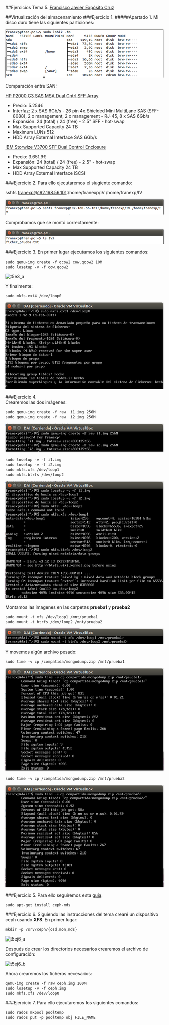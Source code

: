##Ejercicios Tema 5. [Francisco Javier Expósito Cruz](http://github.com/franexposito)

##Virtualización del almacenamiento
###Ejercicio 1.
#####Apartado 1.
Mi disco duro tiene las siguientes particiones:  

![t5e1_a](imagenes/t5e1_a.png)  

Comparación entre SAN:  

[HP P2000 G3 SAS MSA Dual Cntrl SFF Array](http://www.misco.co.uk/product/197626/HP-P2000-G3-SAS-MSA-Dual-Cntrl-SFF-Array?selectedTabIndex=2&tabBarViewName=ProductTechnicalSpecifications&page=1&#tabs)

* Precio: 5.254€
* Interfaz: 2 x SAS 6Gb/s - 26 pin 4x Shielded Mini MultiLane SAS (SFF-8088), 2 x management, 2 x management - RJ-45, 8 x SAS 6Gb/s  
* Expansión: 24 (total) / 24 (free) - 2.5" SFF - hot-swap  
* Max Supported Capacity 24 TB  
* Maximum LUNs	512  
* HDD Array External Interface	SAS 6Gb/s  

[IBM Storwize V3700 SFF Dual Control Enclosure](http://www.misco.co.uk/product/205412/IBM-Storwize-V3700-SFF-Dual-Control-Enclosure?selectedTabIndex=2&tabBarViewName=ProductTechnicalSpecifications&page=1&#tabs)  

* Precio: 3.651,9€  
* Expansión: 24 (total) / 24 (free) - 2.5" - hot-swap  
* Max Supported Capacity	24 TB  
* HDD Array External Interface	iSCSI  


###Ejercicio 2.
Para ello ejecutaremos el siugiente comando:  

  sshfs franexp@192.168.56.101:/home/franexp/IV /home/franexp/IV  

![t5e2_a](imagenes/t5e2_a.png)  

Comprobamos que se montó correctamente:  

![t5e2_b](imagenes/t5e2_b.png)  


###Ejercicio 3.
En primer lugar ejecutamos los siguientes comandos:  

```
sudo qemu-img create -f qcow2 cow.qcow2 10M
sudo losetup -v -f cow.qcow2
```  

![t5e3_a](iagenes/t5e3_a.png)

Y finalmente:  

```
sudo mkfs.ext4 /dev/loop0
```

![t5e3_b](imagenes/t5e3_b.png)

###Ejercicio 4.  
Crearemos las dos imágenes:  

```
sudo qemu-img create -f raw  i1.img 256M
sudo qemu-img create -f raw  i2.img 256M
```

![t5e4_a](imagenes/t5e4_a.png)  

```
sudo losetup -v -f i1.img
sudo losetup -v -f i2.img
sudo mkfs.xfs /dev/loop1
sudo mkfs.btrfs /dev/loop2
```

![t5e4_b](imagenes/t5e4_b.png)  

Montamos las imagenes en las carpetas **prueba1** y **prueba2**  

```
sudo mount -t xfs /dev/loop1 /mnt/prueba1
sudo mount -t btrfs /dev/loop2 /mnt/prueba2
```

![t5e4_c](imagenes/t5e4_c.png)

Y movemos algún archivo pesado:  

```
sudo time -v cp /compatida/mongodump.zip /mnt/prueba1
```

![t5e4_d](imagenes/t5e4_d.png)

```
sudo time -v cp /compatida/mongodump.zip /mnt/prueba2
```

![t5e4_e](imagenes/t5e4_e.png)


###Ejercicio 5.
Para ello seguiremos esta [guía](http://ceph.com/docs/master/start/).  

```
sudo apt-get install ceph-mds
```

###Ejercicio 6.
Siguiendo las instrucciones del tema crearé un dispositivo ceph usando **XFS**.
En primer lugar:  

```
mkdir -p /srv/ceph/{osd,mon,mds}
```  
![t5ej6_a](imagenes/t5ej6_a.png)  

Después de crear los directorios necesarios crearemos el archivo de configuración:

![t5ej6_b](imagenes/t5ej6_b.png)  

Ahora crearemos los ficheros necesarios:

```
qemu-img create -f raw ceph.img 100M
sudo losetup -v -f ceph.img
sudo mkfs.xfs /dev/loop0
```

###Ejercicio 7.
Para ello ejecutaremos los siguientes comandos:  

```
sudo rados mkpool pooltemp
sudo rados put -p pooltemp obj FILE_NAME
```
